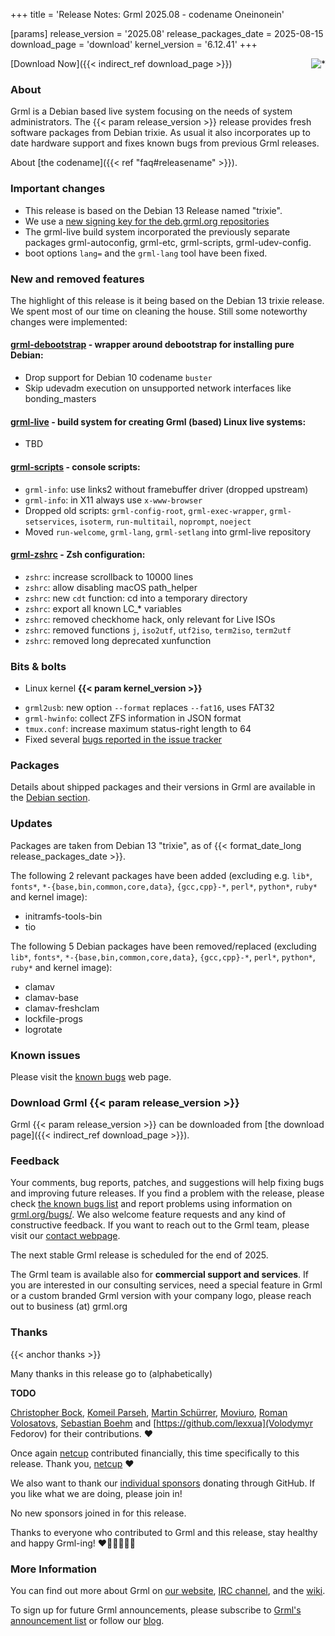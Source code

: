 +++
title = 'Release Notes: Grml 2025.08 - codename Oneinonein'

[params]
release_version = '2025.08'
release_packages_date = 2025-08-15
download_page = 'download'
kernel_version = '6.12.41'
+++

<a href="/screenshots/"><img align="right" style="margin-left: 20px; border: 0" src="/screenshots/grml_2025.08.jpg" alt="*" /></a>

[Download Now]({{< indirect_ref download_page >}})

### About

Grml is a Debian based live system focusing on the needs of system administrators.
The {{< param release_version >}} release provides fresh software packages from Debian trixie.
As usual it also incorporates up to date hardware support and fixes known bugs from previous Grml releases.

About [the codename]({{< ref "faq#releasename" >}}).

### Important changes

* This release is based on the Debian 13 Release named "trixie".
* We use a [new signing key for the deb.grml.org repositories](https://blog.grml.org/archives/422-Repository-signing-key-transition.html)
* The grml-live build system incorporated the previously separate packages grml-autoconfig, grml-etc, grml-scripts, grml-udev-config.
* boot options `lang=` and the `grml-lang` tool have been fixed.

### New and removed features

The highlight of this release is it being based on the Debian 13 trixie release. We spent most of our time on cleaning the house. Still some noteworthy changes were implemented:

#### [grml-debootstrap](https://github.com/grml/grml-debootstrap/) - wrapper around debootstrap for installing pure Debian:

* Drop support for Debian 10 codename `buster`
* Skip udevadm execution on unsupported network interfaces like bonding_masters

#### [grml-live](https://github.com/grml/grml-live/) - build system for creating Grml (based) Linux live systems:

* TBD

#### [grml-scripts](https://github.com/grml/grml-scripts) - console scripts:

* `grml-info`: use links2 without framebuffer driver (dropped upstream)
* `grml-info`: in X11 always use `x-www-browser`
* Dropped old scripts: `grml-config-root`, `grml-exec-wrapper`, `grml-setservices`, `isoterm`, `run-multitail`, `noprompt`, `noeject`
* Moved `run-welcome`, `grml-lang`, `grml-setlang` into grml-live repository

#### [grml-zshrc](/zsh/) - Zsh configuration:

* `zshrc`: increase scrollback to 10000 lines
* `zshrc`: allow disabling macOS path\_helper
* `zshrc`: new `cdt` function: cd into a temporary directory
* `zshrc`: export all known LC\_* variables
* `zshrc`: removed checkhome hack, only relevant for Live ISOs
* `zshrc`: removed functions `j`, `iso2utf`, `utf2iso`, `term2iso`, `term2utf`
* `zshrc`: removed long deprecated xunfunction

### Bits & bolts

* Linux kernel **{{< param kernel_version >}}**
<!-- misc -->
* `grml2usb`: new option `--format` replaces `--fat16`, uses FAT32
* `grml-hwinfo`: collect ZFS information in JSON format
* `tmux.conf`: increase maximum status-right length to 64
* Fixed several [bugs reported in the issue tracker](https://github.com/grml/grml/issues/)

### Packages

Details about shipped packages and their versions in Grml are available in the [Debian section](/files/#debian).

### Updates

Packages are taken from Debian 13 "trixie", as of {{< format_date_long release_packages_date >}}.

The following 2 relevant packages have been added (excluding e.g. `lib*`, `fonts*`, `*-{base,bin,common,core,data}`, `{gcc,cpp}-*`, `perl*`, `python*`, `ruby*` and kernel image):

* initramfs-tools-bin
* tio

The following 5 Debian packages have been removed/replaced (excluding `lib*`, `fonts*`, `*-{base,bin,common,core,data}`, `{gcc,cpp}-*`, `perl*`, `python*`, `ruby*` and kernel image):

* clamav
* clamav-base
* clamav-freshclam
* lockfile-progs
* logrotate

### Known issues

Please visit the [known bugs](/bugs/known/) web page.

### Download Grml {{< param release_version >}}

Grml {{< param release_version >}} can be downloaded from [the download page]({{< indirect_ref download_page >}}).

### Feedback

Your comments, bug reports, patches, and suggestions will help fixing bugs and improving future releases.
If you find a problem with the release, please check [the known bugs list](/bugs/known/) and report problems using information on [grml.org/bugs/](/bugs/).
We also welcome feature requests and any kind of constructive feedback.
If you want to reach out to the Grml team, please visit our [contact webpage](/contact/).

The next stable Grml release is scheduled for the end of 2025.

The Grml team is available also for **commercial support and services**.
If you are interested in our consulting services, need a special feature in Grml or a custom branded Grml version with your company logo, please reach out to business (at) grml.org

### Thanks
{{< anchor thanks >}}

Many thanks in this release go to (alphabetically)

**TODO**

[Christopher Bock](https://github.com/crpb),
[Komeil Parseh](https://github.com/mmdbalkhi),
[Martin Schürrer](https://github.com/MSch),
[Moviuro](https://github.com/moviuro),
[Roman Volosatovs](https://github.com/rvolosatovs),
[Sebastian Boehm](https://github.com/sometimesfood)
and
[https://github.com/lexxua](Volodymyr Fedorov)
for their contributions. ❤️

Once again [netcup](https://www.netcup.com/) contributed financially, this time specifically to this release. Thank you, [netcup](https://www.netcup.com/) ❤️

We also want to thank our [individual sponsors](https://github.com/sponsors/grml) donating through GitHub.
If you like what we are doing, please join in!

No new sponsors joined in for this release.

Thanks to everyone who contributed to Grml and this release, stay healthy and happy Grml-ing! ❤️🧡💛💚💙💜

### More Information

You can find out more about Grml on [our website](/), [IRC channel](/contact/#irc), and the [wiki](https://github.com/grml/grml/wiki).

To sign up for future Grml announcements, please subscribe to [Grml's announcement list](http://ml.grml.org/mailman/listinfo/grml-announce) or follow our [blog](https://blog.grml.org/).

